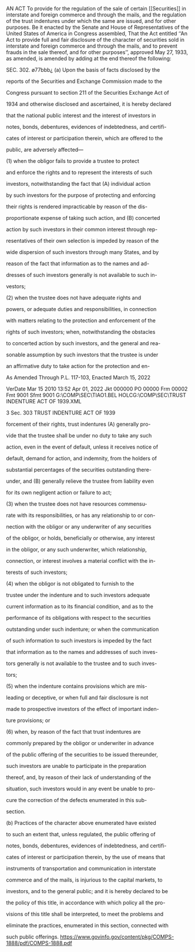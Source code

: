 AN ACT To provide for the regulation of the sale of certain [[Securities]] in interstate and foreign commerce and through the mails, and the regulation of the trust indentures under which the same are issued, and for other purposes.
Be it enacted by the Senate and House of Representatives of the United States of America in Congress assembled, That the Act entitled ‘‘An Act to provide full and fair disclosure of the character of securities sold in interstate and foreign commerce and through the mails, and to prevent frauds in the sale thereof, and for other purposes’’, approved May 27, 1933, as amended, is amended by adding at the end thereof the following:

SEC. 302. ø77bbb¿ (a) Upon the basis of facts disclosed by the

reports of the Securities and Exchange Commission made to the

Congress pursuant to section 211 of the Securities Exchange Act of

1934 and otherwise disclosed and ascertained, it is hereby declared

that the national public interest and the interest of investors in

notes, bonds, debentures, evidences of indebtedness, and certifi-

cates of interest or participation therein, which are offered to the

public, are adversely affected—

(1) when the obligor fails to provide a trustee to protect

and enforce the rights and to represent the interests of such

investors, notwithstanding the fact that (A) individual action

by such investors for the purpose of protecting and enforcing

their rights is rendered impracticable by reason of the dis-

proportionate expense of taking such action, and (B) concerted

action by such investors in their common interest through rep-

resentatives of their own selection is impeded by reason of the

wide dispersion of such investors through many States, and by

reason of the fact that information as to the names and ad-

dresses of such investors generally is not available to such in-

vestors;

(2) when the trustee does not have adequate rights and

powers, or adequate duties and responsibilities, in connection

with matters relating to the protection and enforcement of the

rights of such investors; when, notwithstanding the obstacles

to concerted action by such investors, and the general and rea-

sonable assumption by such investors that the trustee is under

an affirmative duty to take action for the protection and en-

As Amended Through P.L. 117-103, Enacted March 15, 2022

VerDate Mar 15 2010 13:52 Apr 01, 2022 Jkt 000000 PO 00000 Frm 00002 Fmt 9001 Sfmt 9001 G:\COMP\SEC\TIAO1.BEL HOLCG:\COMP\SEC\TRUST INDENTURE ACT OF 1939.XML

3 Sec. 303 TRUST INDENTURE ACT OF 1939

forcement of their rights, trust indentures (A) generally pro-

vide that the trustee shall be under no duty to take any such

action, even in the event of default, unless it receives notice of

default, demand for action, and indemnity, from the holders of

substantial percentages of the securities outstanding there-

under, and (B) generally relieve the trustee from liability even

for its own negligent action or failure to act;

(3) when the trustee does not have resources commensu-

rate with its responsibilities, or has any relationship to or con-

nection with the obligor or any underwriter of any securities

of the obligor, or holds, beneficially or otherwise, any interest

in the obligor, or any such underwriter, which relationship,

connection, or interest involves a material conflict with the in-

terests of such investors;

(4) when the obligor is not obligated to furnish to the

trustee under the indenture and to such investors adequate

current information as to its financial condition, and as to the

performance of its obligations with respect to the securities

outstanding under such indenture; or when the communication

of such information to such investors is impeded by the fact

that information as to the names and addresses of such inves-

tors generally is not available to the trustee and to such inves-

tors;

(5) when the indenture contains provisions which are mis-

leading or deceptive, or when full and fair disclosure is not

made to prospective investors of the effect of important inden-

ture provisions; or

(6) when, by reason of the fact that trust indentures are

commonly prepared by the obligor or underwriter in advance

of the public offering of the securities to be issued thereunder,

such investors are unable to participate in the preparation

thereof, and, by reason of their lack of understanding of the

situation, such investors would in any event be unable to pro-

cure the correction of the defects enumerated in this sub-

section.

(b) Practices of the character above enumerated have existed

to such an extent that, unless regulated, the public offering of

notes, bonds, debentures, evidences of indebtedness, and certifi-

cates of interest or participation therein, by the use of means that

instruments of transportation and communication in interstate

commerce and of the mails, is injurious to the capital markets, to

investors, and to the general public; and it is hereby declared to be

the policy of this title, in accordance with which policy all the pro-

visions of this title shall be interpreted, to meet the problems and

eliminate the practices, enumerated in this section, connected with

such public offerings.
https://www.govinfo.gov/content/pkg/COMPS-1888/pdf/COMPS-1888.pdf
